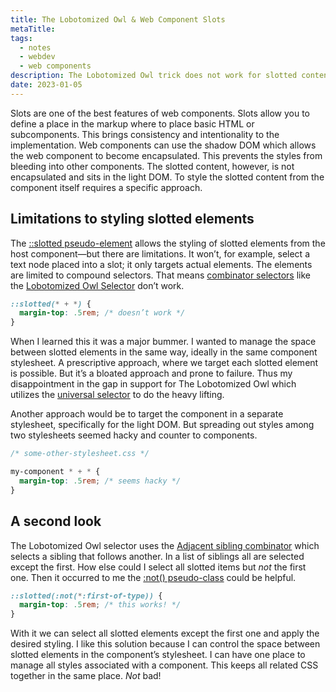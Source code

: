 ```yaml
---
title: The Lobotomized Owl & Web Component Slots
metaTitle: 
tags:
  - notes
  - webdev
  - web components
description: The Lobotomized Owl trick does not work for slotted content in web components. What else can be done?
date: 2023-01-05
---
```

Slots are one of the best features of web components. Slots allow you to define a place in the markup where to place basic HTML or subcomponents. This brings consistency and intentionality to the implementation. Web components can use the shadow DOM which allows the web component to become encapsulated. This prevents the styles from bleeding into other components. The slotted content, however, is not encapsulated and sits in the light DOM. To style the slotted content from the component itself requires a specific approach. 

## Limitations to styling slotted elements 
The [::slotted pseudo-element](https://developer.mozilla.org/en-US/docs/Web/CSS/::slotted) allows the styling of slotted elements from the host component—but there are limitations. It won’t, for example, select a text node placed into a slot; it only targets actual elements. The elements are limited to compound selectors. That means [combinator selectors](https://developer.mozilla.org/en-US/docs/Learn/CSS/Building_blocks/Selectors/Combinators) like the [Lobotomized Owl Selector](https://alistapart.com/article/axiomatic-css-and-lobotomized-owls/) don’t work. 

```css
::slotted(* + *) {
  margin-top: .5rem; /* doesn’t work */
}
```

When I learned this it was a major bummer. I wanted to manage the space between slotted elements in the same way, ideally in the same component stylesheet. A prescriptive approach, where we target each slotted element is possible. But it’s a bloated approach and prone to failure. Thus my disappointment in the gap in support for The Lobotomized Owl which utilizes the [universal selector](https://developer.mozilla.org/en-US/docs/Web/CSS/Universal_selectors) to do the heavy lifting. 

Another approach would be to target the component in a separate stylesheet, specifically for the light DOM. But spreading out styles among two stylesheets seemed hacky and counter to components. 

```css
/* some-other-stylesheet.css */

my-component * + * {
  margin-top: .5rem; /* seems hacky */
}
```

## A second look 
The Lobotomized Owl selector uses the [Adjacent sibling combinator](https://developer.mozilla.org/en-US/docs/Web/CSS/Adjacent_sibling_combinator) which selects a sibling that follows another. In a list of siblings all are selected except the first. How else could I select all slotted items but *not* the first one. Then it occurred to me the [:not() pseudo-class](https://developer.mozilla.org/en-US/docs/Web/CSS/:not) could be helpful. 

```css
::slotted(:not(*:first-of-type)) {
  margin-top: .5rem; /* this works! */
}
```

With it we can select all slotted elements except the first one and apply the desired styling. I like this solution because I can control the space between slotted elements in the component’s stylesheet. I can have one place to manage all styles associated with a component. This keeps all related CSS together in the same place. *Not* bad!